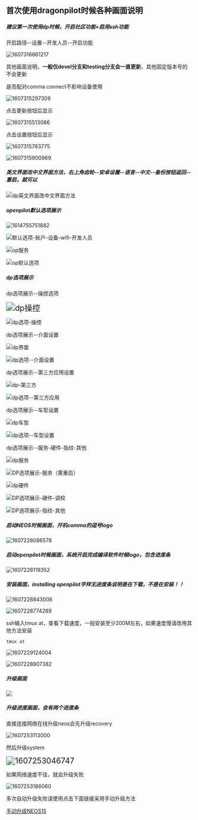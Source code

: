 ## 首次使用dragonpilot时候各种画面说明

##### 建议第一次使用dp时候，开启社区功能+启用ssh功能

开启路径--设置--开发人员--开启功能

![1607316661217](../files/frist_time_for_op_option/1607316661217.png)



其他画面说明，**一般仅devel分支和testing分支会一直更新**，其他固定版本号的不会更新

是否配对comma connect不影响设备使用

![1607315297309](../files/frist_time_for_op_option/1607315297309.png)

点击更新按钮后显示

![1607315513086](../files/frist_time_for_op_option/1607315513086.png)

点击设置按钮后显示

![1607315783775](../files/frist_time_for_op_option/1607315783775.png)

![1607315900969](../files/frist_time_for_op_option/1607315900969.png)



##### 英文界面改中文界面方法，右上角齿轮--安卓设置--语言--中文--备份按钮返回--重启，就可以

![dp英文界面改中文界面方法](../files/frist_time_for_op_option/dp英文界面改中文界面方法.gif)

##### openpilot默认选项展示

![1614755751882](../files/frist_time_for_op_option/1614755751882.png)

![默认选项-账户-设备-wifi-开发人员](../files/frist_time_for_op_option/默认选项-账户-设备-wifi-开发人员.gif)

![op服务](../files/frist_time_for_op_option/op服务.png)

![op默认选项](../files/frist_time_for_op_option/op默认选项.gif)

##### dp选项展示

dp选项展示--操控选项

<img src="../files/frist_time_for_op_option/dp操控.png" alt="dp操控" style="zoom:150%;" />


![dp选项-操控](../files/frist_time_for_op_option/dp选项-操控.gif)

dp选项展示--介面设置

![dp界面](../files/frist_time_for_op_option/dp界面.png)

![dp选项--介面设置](../files/frist_time_for_op_option/dp选项--介面设置-1614755264580.gif)

dp选项展示--第三方应用设置

![dp-第三方](../files/frist_time_for_op_option/dp-第三方.png)

![dp选项--第三方应用](../files/frist_time_for_op_option/dp选项--第三方应用.gif)

dp选项展示--车型设置

![dp车型](../files/frist_time_for_op_option/dp车型.png)

![dp选项--车型设置](../files/frist_time_for_op_option/dp选项--车型设置.gif)



dp选项展示--服务-硬件-指纹-其他

![dp服务](C:/Users/Administrator/Desktop/dp服务.png)

![DP选项展示-服务（需重启）](../files/frist_time_for_op_option/DP选项展示-服务（需重启）.gif)

![dp硬件](../files/frist_time_for_op_option/dp硬件.png)

![DP选项展示-硬件-调校](../files/frist_time_for_op_option/DP选项展示-硬件-调校.gif)

![DP选项展示-指纹-其他](../files/frist_time_for_op_option/DP选项展示-指纹-其他.gif)

##### 启动NEOS时候画面，开机comma的逗号logo

![1607228086578](../files/settle_normal_problem/1607228086578.png)

##### 启动openpilot时候画面，系统开启完成编译软件时候logo，包含进度条

![1607228119352](../files/settle_normal_problem/1607228119352.png)

##### 安装画面，installing openpilot字样无进度条说明是在下载，不是在安装！！

![1607228843006](../files/settle_normal_problem/1607228843006.png)

![1607228774289](../files/settle_normal_problem/1607228774289.png)

ssh输入tmux at，查看下载速度，一般安装至少200M左右，如果速度慢请改用其他方法安装
```shell
tmux at
```

![1607229124004](../files/settle_normal_problem/1607229124004.png)

![1607228907382](../files/settle_normal_problem/1607228907382.png)


##### 升级画面

![](../files/settle_normal_problem/1607064638431.png)

##### 升级进度画面，会有两个进度条

直接连接网络在线升级neos会先升级recovery

![1607253113000](../files/settle_normal_problem/1607253113000.png)

然后升级system

<img src="../files/settle_normal_problem/1607253046747.png" alt="1607253046747" style="zoom:150%;" />

如果网络速度不佳，就会升级失败

![1607253186060](../files/settle_normal_problem/1607253186060.png)

多次自动升级失败请使用点击下面链接采用手动升级方法

[手动升级NEOS15](updateNEOS15.md)

